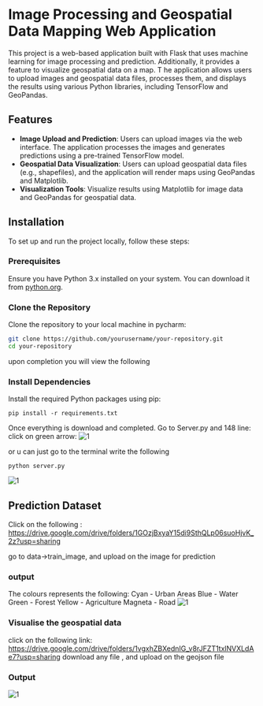 # Image Processing and Geospatial Data Mapping Web Application

This project is a web-based application built with Flask that uses machine learning for image processing and prediction.
Additionally, it provides a feature to visualize geospatial data on a map. T
he application allows users to upload images and geospatial data files, processes them, and displays the results using various Python libraries, including TensorFlow and GeoPandas.

## Features

- **Image Upload and Prediction**: Users can upload images via the web interface. The application processes the images and generates predictions using a pre-trained TensorFlow model.
- **Geospatial Data Visualization**: Users can upload geospatial data files (e.g., shapefiles), and the application will render maps using GeoPandas and Matplotlib.
- **Visualization Tools**: Visualize results using Matplotlib for image data and GeoPandas for geospatial data.

## Installation

To set up and run the project locally, follow these steps:

### Prerequisites

Ensure you have Python 3.x installed on your system. You can download it from [python.org](https://www.python.org/downloads/).

### Clone the Repository

Clone the repository to your local machine in pycharm:

```bash
git clone https://github.com/yourusername/your-repository.git
cd your-repository
```

upon completion you will view the following
### Install Dependencies

Install the required Python packages using pip:
```
pip install -r requirements.txt
```

Once everything is download and completed. 
Go to Server.py and 148 line: click on green arrow:
![1](https://github.com/user-attachments/assets/26fd9922-d4e1-4ead-b124-7754dec4932b)





or u can just go to the terminal write the following
```
python server.py
```
![1](https://github.com/user-attachments/assets/1df65ae7-8710-4ff1-9b37-ca664bc977c0)

## Prediction Dataset

Click on the following : https://drive.google.com/drive/folders/1GOzjBxyaY15di9SthQLp06suoHjvK_2z?usp=sharing

go to data->train_image, and upload on the image for prediction
### output
The colours represents the following:
Cyan - Urban Areas
Blue - Water
Green - Forest
Yellow - Agriculture
Magneta - Road
![1](https://github.com/user-attachments/assets/a0c007f7-4f02-4a89-b9a4-d7d025786226)

### Visualise the geospatial data

click on the following link: https://drive.google.com/drive/folders/1vgxhZBXednIG_v8rJFZT1txlNVXLdAe7?usp=sharing
download any file , and upload on the geojson file
### Output
![1](https://github.com/user-attachments/assets/1401af95-7751-41e3-9f98-b6badcb0bdb2)
